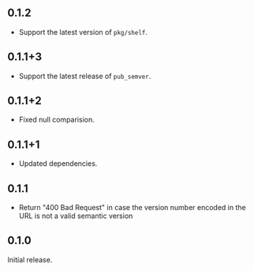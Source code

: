 ## 0.1.2

* Support the latest version of `pkg/shelf`.

## 0.1.1+3

* Support the latest release of `pub_semver`.

## 0.1.1+2

* Fixed null comparision.

## 0.1.1+1

* Updated dependencies.

## 0.1.1

* Return "400 Bad Request" in case the version number encoded in the URL is not
  a valid semantic version

## 0.1.0

Initial release.
